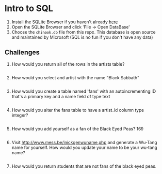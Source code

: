 # Intro to SQL

1. Install the SQLite Browser if you haven't already [here](http://sqlitebrowser.org/)
2. Open the SQLite Browser and click 'File -> Open DataBase'
3. Choose the `chinook.db` file from this repo. This database is open source and maintained by Microsoft (SQL is no fun if you don't have any data)

## Challenges

1. How would you return all of the rows in the artists table?
  ```SQL

  ```
2. How would you select and artist with the name "Black Sabbath"
  ```SQL

  ```
3. How would you create a table named 'fans' with an autoincrementing ID that's a primary key and a name field of type text

  ```sql

  ```

4. How would you alter the fans table to have a artist_id column type integer?

  ```sql

  ```
5. How would you add yourself as a fan of the Black Eyed Peas? 169
  ```sql
  ```

6. Visit http://www.mess.be/inickgenwuname.php and generate a Wu-Tang name for yourself. How would you update your name to be your wu-tang name?
   ```sql
   ```

7. How would you return students that are not fans of the black eyed peas.
  ```sql
  ```
